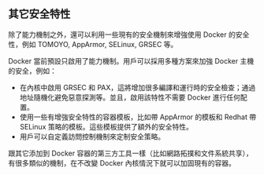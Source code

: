 ## 其它安全特性
除了能力機制之外，還可以利用一些現有的安全機制來增強使用 Docker 的安全性，例如 TOMOYO, AppArmor, SELinux, GRSEC 等。

Docker 當前預設只啟用了能力機制。用戶可以採用多種方案來加強 Docker 主機的安全，例如：
* 在內核中啟用 GRSEC 和 PAX，這將增加很多編譯和運行時的安全檢查；通過地址隨機化避免惡意探測等。並且，啟用該特性不需要 Docker 進行任何配置。
* 使用一些有增強安全特性的容器模板，比如帶 AppArmor 的模板和 Redhat 帶 SELinux 策略的模板。這些模板提供了額外的安全特性。
* 用戶可以自定義訪問控制機制來定制安全策略。

跟其它添加到 Docker 容器的第三方工具一樣（比如網路拓撲和文件系統共享），有很多類似的機制，在不改變 Docker 內核情況下就可以加固現有的容器。
